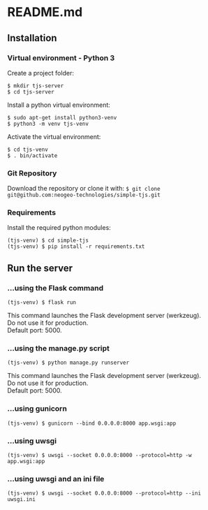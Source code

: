 # README.md

## Installation

### Virtual environment - Python 3


Create a project folder:

    $ mkdir tjs-server
    $ cd tjs-server

Install a python virtual environment:

    $ sudo apt-get install python3-venv
    $ python3 -m venv tjs-venv

Activate the virtual environment:

    $ cd tjs-venv
    $ . bin/activate


### Git Repository

Download the repository or clone it with:
`$ git clone git@github.com:neogeo-technologies/simple-tjs.git`


### Requirements

Install the required python modules:

    (tjs-venv) $ cd simple-tjs
    (tjs-venv) $ pip install -r requirements.txt


## Run the server

### ...using the Flask command

    (tjs-venv) $ flask run

This command launches the Flask development server (werkzeug).  
Do not use it for production.  
Default port: 5000.


### ...using the manage.py script

    (tjs-venv) $ python manage.py runserver

This command launches the Flask development server (werkzeug).  
Do not use it for production.  
Default port: 5000.


### ...using gunicorn

    (tjs-venv) $ gunicorn --bind 0.0.0.0:8000 app.wsgi:app


### ...using uwsgi

    (tjs-venv) $ uwsgi --socket 0.0.0.0:8000 --protocol=http -w app.wsgi:app
    

### ...using uwsgi and an ini file

    (tjs-venv) $ uwsgi --socket 0.0.0.0:8000 --protocol=http --ini uwsgi.ini

